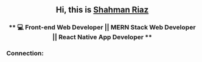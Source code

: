 <h2 align='center'> Hi, this is <a href="https://shahman-riaz.web.app/"><b>Shahman Riaz</b></a> </h2>
<h3 align='center'>** 💻 Front-end Web Developer || MERN Stack Web Developer || React Native App Developer **</h3>


### Connection:



